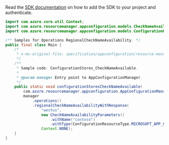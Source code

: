 Read the [SDK documentation](https://github.com/Azure/azure-sdk-for-java/blob/azure-resourcemanager-appconfiguration_1.0.0-beta.4/sdk/appconfiguration/azure-resourcemanager-appconfiguration/README.md) on how to add the SDK to your project and authenticate.

```java
import com.azure.core.util.Context;
import com.azure.resourcemanager.appconfiguration.models.CheckNameAvailabilityParameters;
import com.azure.resourcemanager.appconfiguration.models.ConfigurationResourceType;

/** Samples for Operations RegionalCheckNameAvailability. */
public final class Main {
    /*
     * x-ms-original-file: specification/appconfiguration/resource-manager/Microsoft.AppConfiguration/preview/2021-10-01-preview/examples/RegionalCheckNameAvailable.json
     */
    /**
     * Sample code: ConfigurationStores_CheckNameAvailable.
     *
     * @param manager Entry point to AppConfigurationManager.
     */
    public static void configurationStoresCheckNameAvailable(
        com.azure.resourcemanager.appconfiguration.AppConfigurationManager manager) {
        manager
            .operations()
            .regionalCheckNameAvailabilityWithResponse(
                "westus",
                new CheckNameAvailabilityParameters()
                    .withName("contoso")
                    .withType(ConfigurationResourceType.MICROSOFT_APP_CONFIGURATION_CONFIGURATION_STORES),
                Context.NONE);
    }
}
```
